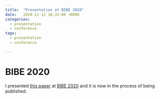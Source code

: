 ```yaml
---
title:  "Presentation at BIBE 2020"
date:   2020-11-12 16:32:00 +0000
categories:
  - presentation
  - conference
tags:
  - presentation
  - conference

---
```


# BIBE 2020
I presented [this paper](https://arxiv.org/abs/2005.04697) at [BIBE 2020](https://www.ieeebibe2020.org/) and it is now in the process of being published.
